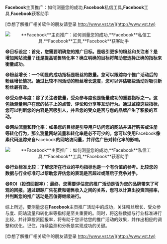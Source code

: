 **Facebook**主页推广：如何测量您的成功,**Facebook**私信工具,**Facebook**工具,**Facebook**获客助手

[😍想了解推广相关软件的朋友请登录 http://www.vst.tw](http://www.vst.tw)

 <center><img src="https://vst.tw/MP4/tuiguang/png/1.png" alt="**Facebook**主页推广：如何测量您的成功,**Facebook**私信工具,**Facebook**工具,**Facebook**获客助手"></center>

**😄目标设定：首先，您需要明确您的推广目标。是吸引更多的粉丝和关注者？是增加网站流量？还是提高销售转化率？确立明确的目标将帮助您选择正确的指标来衡量成功。**

**😄粉丝增长：一个明显的成功指标是粉丝的数量。您可以跟踪每个推广活动后的粉丝增长情况。通过比较不同活动的粉丝增长速度，您可以评估哪些活动对吸引新粉丝最有效。**

**😄受众参与度：除了关注者数量，受众参与度也是衡量成功的重要指标之一。这包括测量用户在您的帖子上的点赞、评论和分享等互动行为。通过监控这些指标，您可以判断您的内容是否吸引人，并且您的受众是否与您的品牌产生了积极的互动。**

**😄网站流量和转化率：如果您的目标是引导用户访问您的网站并进行购买或注册等转化行为，那么测量网站流量和转化率是必不可少的。您可以使用**Facebook**像素代码追踪来自**Facebook**的网站访问量，并评估广告对转化率的影响。**

 <center><img src="https://vst.tw/MP4/tuiguang/png/5.png" alt="**Facebook**主页推广：如何测量您的成功,**Facebook**私信工具,**Facebook**工具,**Facebook**获客助手"></center>

**😄行业标准比较：了解您所在行业的平均指标也是一个有价值的参考。比较您的数据与行业标准可以帮助您评估您的表现是否超过或落后于竞争对手。**

**😄ROI（投资回报率）：最终，您需要评估您的推广活动是否为您的品牌带来了可观的回报。通过跟踪广告花费和销售收入之间的关系，您可以计算出投资回报率，并判断您的推广活动是否值得继续进行。**

综上所述，要测量您在**Facebook**主页推广活动中的成功，关注粉丝增长、受众参与度、网站流量和转化率等指标是至关重要的。同时，将这些数据与行业标准进行比较，并计算投资回报率，将有助于您评估您的推广活动的效果，并作出相应的调整和优化。记住，持续监测和分析是实现成功的关键。

[😍想了解推广相关软件的朋友请登录 http://www.vst.tw](http://www.vst.tw)



